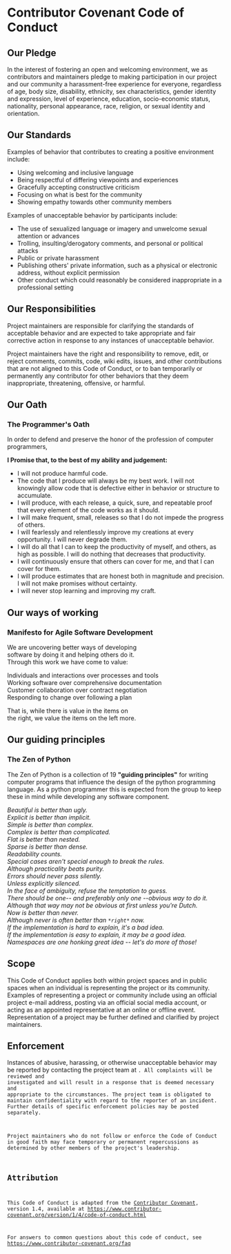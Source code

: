 # __Contributor Covenant Code of Conduct__

## __Our Pledge__

In the interest of fostering an open and welcoming environment, we as
contributors and maintainers pledge to making participation in our project and
our community a harassment-free experience for everyone, regardless of age, body
size, disability, ethnicity, sex characteristics, gender identity and expression,
level of experience, education, socio-economic status, nationality, personal
appearance, race, religion, or sexual identity and orientation.

## __Our Standards__

Examples of behavior that contributes to creating a positive environment
include:

* Using welcoming and inclusive language
* Being respectful of differing viewpoints and experiences
* Gracefully accepting constructive criticism
* Focusing on what is best for the community
* Showing empathy towards other community members

Examples of unacceptable behavior by participants include:

* The use of sexualized language or imagery and unwelcome sexual attention or
 advances
* Trolling, insulting/derogatory comments, and personal or political attacks
* Public or private harassment
* Publishing others' private information, such as a physical or electronic
 address, without explicit permission
* Other conduct which could reasonably be considered inappropriate in a
 professional setting

## __Our Responsibilities__

Project maintainers are responsible for clarifying the standards of acceptable
behavior and are expected to take appropriate and fair corrective action in
response to any instances of unacceptable behavior.

Project maintainers have the right and responsibility to remove, edit, or
reject comments, commits, code, wiki edits, issues, and other contributions
that are not aligned to this Code of Conduct, or to ban temporarily or
permanently any contributor for other behaviors that they deem inappropriate,
threatening, offensive, or harmful.

## __Our Oath__

### __The Programmer's Oath__

In order to defend and preserve the honor of the profession of computer programmers,

__I Promise that, to the best of my ability and judgement:__

* I will not produce harmful code.
* The code that I produce will always be my best work. I will not knowingly allow code that is defective either in behavior or structure to accumulate.
* I will produce, with each release, a quick, sure, and repeatable proof that every element of the code works as it should.
* I will make frequent, small, releases so that I do not impede the progress of others.
* I will fearlessly and relentlessly improve my creations at every opportunity. I will never degrade them.
* I will do all that I can to keep the productivity of myself, and others, as high as possible. I will do nothing that decreases that productivity.
* I will continuously ensure that others can cover for me, and that I can cover for them.
* I will produce estimates that are honest both in magnitude and precision. I will not make promises without certainty.
* I will never stop learning and improving my craft.

## __Our ways of working__

### __Manifesto for Agile Software Development__

We are uncovering better ways of developing  
software by doing it and helping others do it.  
Through this work we have come to value:  

Individuals and interactions over processes and tools  
Working software over comprehensive documentation  
Customer collaboration over contract negotiation  
Responding to change over following a plan  


That is, while there is value in the items on  
the right, we value the items on the left more.

## __Our guiding principles__

### __The Zen of Python__

The Zen of Python is a collection of 19 __"guiding principles"__ for writing computer programs that influence the design of the python programming language. As a python programmer this is expected from the group to keep these in mind while developing any software component.

_Beautiful is better than ugly._  
_Explicit is better than implicit._  
_Simple is better than complex._  
_Complex is better than complicated._  
_Flat is better than nested._  
_Sparse is better than dense._  
_Readability counts._  
_Special cases aren't special enough to break the rules._  
_Although practicality beats purity._  
_Errors should never pass silently._  
_Unless explicitly silenced._  
_In the face of ambiguity, refuse the temptation to guess._  
_There should be one-- and preferably only one --obvious way to do it._  
_Although that way may not be obvious at first unless you're Dutch._  
_Now is better than never._  
_Although never is often better than `*right*` now._  
_If the implementation is hard to explain, it's a bad idea._  
_If the implementation is easy to explain, it may be a good idea._  
_Namespaces are one honking great idea -- let's do more of those!_  

## __Scope__

This Code of Conduct applies both within project spaces and in public spaces
when an individual is representing the project or its community. Examples of
representing a project or community include using an official project e-mail
address, posting via an official social media account, or acting as an appointed
representative at an online or offline event. Representation of a project may be
further defined and clarified by project maintainers.

## __Enforcement__

Instances of abusive, harassing, or otherwise unacceptable behavior may be
reported by contacting the project team at <code owner email address>. All
complaints will be reviewed and investigated and will result in a response that
is deemed necessary and appropriate to the circumstances. The project team is
obligated to maintain confidentiality with regard to the reporter of an incident.
Further details of specific enforcement policies may be posted separately.

Project maintainers who do not follow or enforce the Code of Conduct in good
faith may face temporary or permanent repercussions as determined by other
members of the project's leadership.


## __Attribution__

This Code of Conduct is adapted from the [Contributor Covenant][homepage], version 1.4,
available at https://www.contributor-covenant.org/version/1/4/code-of-conduct.html

[homepage]: https://www.contributor-covenant.org

For answers to common questions about this code of conduct, see
https://www.contributor-covenant.org/faq